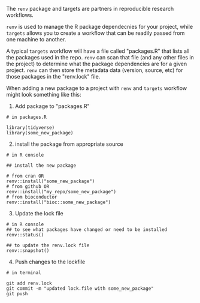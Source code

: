 The `renv` package and targets are partners in reproducible research workflows. 

`renv` is used to manage the R package dependecnies for your project, 
while `targets` allows you to create a workflow that can be readily passed from one machine to another. 

A typical `targets` workflow will have a file called "packages.R" that lists all the packages used in the repo. 
`renv` can scan that file (and any other files in the project) to determine what the package dependencies are for a given project. 
`renv` can then store the metadata data (version, source, etc) for those packages in the "renv.lock" file. 

When adding a new package to a project with `renv` and `targets` workflow might look something like this: 


1) Add package to "packages.R"

``` 
# in packages.R

library(tidyverse)
library(some_new_package)

```

2) install the package from appropriate source

```
# in R console

## install the new package 

# from cran OR
renv::install("some_new_package")
# from github OR
renv::install("my_repo/some_new_package")
# from bioconductor
renv::install("bioc::some_new_package")
```

3) Update the lock file
```
# in R console
## to see what packages have changed or need to be installed
renv::status()

## to update the renv.lock file
renv::snapshot()
```

4) Push changes to the lockfile
```
# in terminal

git add renv.lock
git commit -m "updated lock.file with some_new_package"
git push
```
